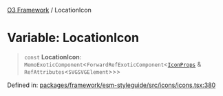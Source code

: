 [O3 Framework](../API.md) / LocationIcon

# Variable: LocationIcon

> `const` **LocationIcon**: `MemoExoticComponent`\<`ForwardRefExoticComponent`\<[`IconProps`](../type-aliases/IconProps.md) & `RefAttributes`\<`SVGSVGElement`\>\>\>

Defined in: [packages/framework/esm-styleguide/src/icons/icons.tsx:380](https://github.com/its-kios09/openmrs-esm-core/blob/main/packages/framework/esm-styleguide/src/icons/icons.tsx#L380)
